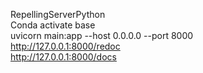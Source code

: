 RepellingServerPython<br>
Conda activate base<br>
uvicorn main:app --host 0.0.0.0 --port 8000<br>
http://127.0.0.1:8000/redoc<br>
http://127.0.0.1:8000/docs<br>
